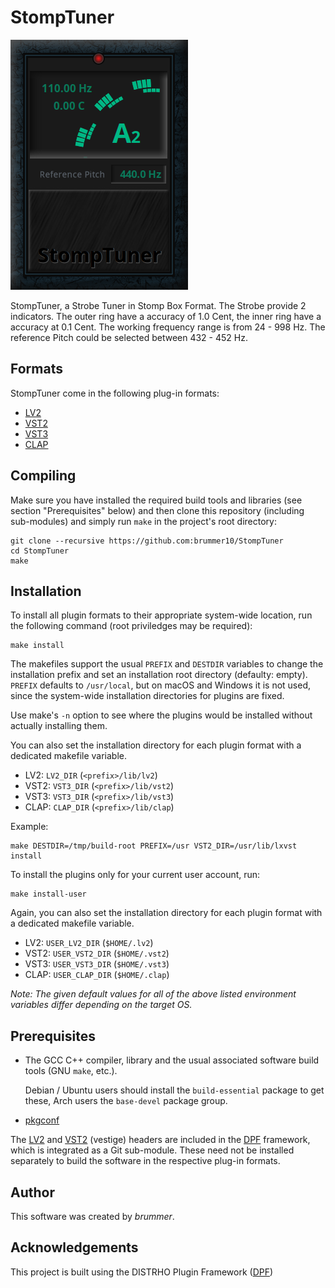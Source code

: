 # StompTuner

![StompTuner](https://github.com/brummer10/StompTuner/blob/main/StompTuner.png?raw=true)

StompTuner, a Strobe Tuner in Stomp Box Format. The Strobe provide 2 indicators. The outer ring 
have a accuracy of 1.0 Cent, the inner ring have a accuracy at 0.1 Cent. 
The working frequency range is from 24 - 998 Hz.
The reference Pitch could be selected between 432 - 452 Hz.

## Formats

StompTuner come in the following plug-in formats:

* [LV2]
* [VST2]
* [VST3]
* [CLAP]

## Compiling

Make sure you have installed the required build tools and libraries (see
section "Prerequisites" below) and then clone this repository (including
sub-modules) and simply run `make` in the project's root directory:

```con
git clone --recursive https://github.com:brummer10/StompTuner
cd StompTuner
make
```

## Installation

To install all plugin formats to their appropriate system-wide location, run
the following command (root priviledges may be required):

```con
make install
```

The makefiles support the usual `PREFIX` and `DESTDIR` variables to change the
installation prefix and set an installation root directory (defaulty: empty).
`PREFIX` defaults to `/usr/local`, but on macOS and Windows it is not used,
since the system-wide installation directories for plugins are fixed.

Use make's `-n` option to see where the plugins would be installed without
actually installing them.

You can also set the installation directory for each plugin format with a
dedicated makefile variable.

* LV2: `LV2_DIR` (`<prefix>/lib/lv2`)
* VST2: `VST3_DIR` (`<prefix>/lib/vst2`)
* VST3: `VST3_DIR` (`<prefix>/lib/vst3`)
* CLAP: `CLAP_DIR` (`<prefix>/lib/clap`)

Example:

```con
make DESTDIR=/tmp/build-root PREFIX=/usr VST2_DIR=/usr/lib/lxvst install
```

To install the plugins only for your current user account, run:

```con
make install-user
```

Again, you can also set the installation directory for each plugin format with
a dedicated makefile variable.

* LV2: `USER_LV2_DIR` (`$HOME/.lv2`)
* VST2: `USER_VST2_DIR` (`$HOME/.vst2`)
* VST3: `USER_VST3_DIR` (`$HOME/.vst3`)
* CLAP: `USER_CLAP_DIR` (`$HOME/.clap`)

*Note: The given default values for all of the above listed environment
variables differ depending on the target OS.*


## Prerequisites

* The GCC C++ compiler, library and the usual associated software build tools
  (GNU `make`, etc.).

  Debian / Ubuntu users should install the `build-essential` package
  to get these, Arch users the `base-devel` package group.

* [pkgconf]

The [LV2] and [VST2] (vestige) headers are included in the
[DPF] framework, which is integrated as a Git sub-module. These need not be
installed separately to build the software in the respective plug-in formats.


## Author

This software was created by *brummer*.


## Acknowledgements

This project is built using the DISTRHO Plugin Framework ([DPF])

[DPF]: https://github.com/DISTRHO/DPF
[LV2]: http://lv2plug.in/
[pkgconf]: https://github.com/pkgconf/pkgconf
[VST2]: https://en.wikipedia.org/wiki/Virtual_Studio_Technology
[VST3]: https://en.wikipedia.org/wiki/Virtual_Studio_Technology
[CLAP]:https://en.wikipedia.org/wiki/CLever_Audio_Plug-in
